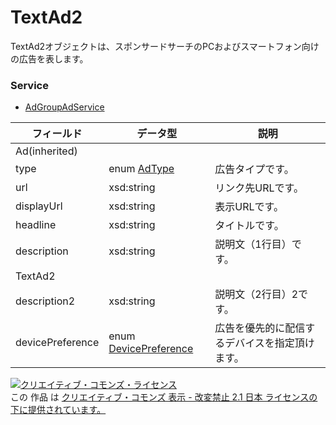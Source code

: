 # TextAd2
TextAd2オブジェクトは、スポンサードサーチのPCおよびスマートフォン向けの広告を表します。
### Service
+ [AdGroupAdService](../services/AdGroupAdService.md)

| フィールド | データ型 | 説明 | 
|---|---|---|
| Ad(inherited)|||
| type| enum <a href="./AdType.md">AdType</a>| 広告タイプです。 |
| url| xsd:string| リンク先URLです。 |
| displayUrl| xsd:string| 表示URLです。 |
| headline| xsd:string| タイトルです。 |
| description| xsd:string| 説明文（1行目）です。 |
| TextAd2|||
| description2| xsd:string| 説明文（2行目）2です。 |
| devicePreference| enum <a href="./DevicePreference.md">DevicePreference</a>| 広告を優先的に配信するデバイスを指定頂けます。 |
<a rel="license" href="http://creativecommons.org/licenses/by-nd/2.1/jp/"><img alt="クリエイティブ・コモンズ・ライセンス" style="border-width:0" src="https://i.creativecommons.org/l/by-nd/2.1/jp/88x31.png" /></a><br />この 作品 は <a rel="license" href="http://creativecommons.org/licenses/by-nd/2.1/jp/">クリエイティブ・コモンズ 表示 - 改変禁止 2.1 日本 ライセンスの下に提供されています。</a>
